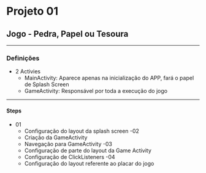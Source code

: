 # Projeto 01
## Jogo - Pedra, Papel ou Tesoura

***

### Definições

- 2 Activies
    - MainActivity: Aparece apenas na inicialização do APP, fará o papel de Splash Screen
    - GameActivity: Responsável por toda a execução do jogo
    
***

#### Steps

- 01
    - Configuração do layout da splash screen
-02
    - Criação da GameActivity
    - Navegação para GameActivity
-03
    - Configuração de parte do layout da Game Activity
    - Configuração de ClickListeners
-04
    - Configuração do layout referente ao placar do jogo